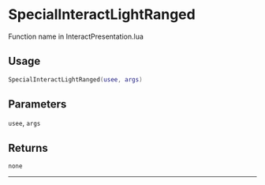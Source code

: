 # SpecialInteractLightRanged
Function name in InteractPresentation.lua
## Usage
```lua
SpecialInteractLightRanged(usee, args)
```
## Parameters
`usee`, `args`
## Returns
`none`

---